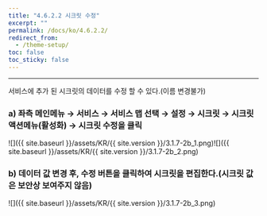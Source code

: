 ```yaml
---
title: "4.6.2.2 시크릿 수정"
excerpt: ""
permalink: /docs/ko/4.6.2.2/
redirect_from:
  - /theme-setup/
toc: false
toc_sticky: false
---
```


---
서비스에 추가 된 시크릿의 데이터를 수정 할 수 있다.\(이름 변경불가\)

### a\) 좌측 메인메뉴 → 서비스 → 서비스 맵 선택 → 설정 → 시크릿 → 시크릿 액션메뉴\(활성화\) →  시크릿 수정을 클릭
![]({{ site.baseurl }}/assets/KR/{{ site.version }}/3.1.7-2b_1.png)![]({{ site.baseurl }}/assets/KR/{{ site.version }}/3.1.7-2b_2.png)

### b\) 데이터 값 변경 후, 수정 버튼을 클릭하여 시크릿을 편집한다.\(시크릿 값은 보안상 보여주지 않음\)
![]({{ site.baseurl }}/assets/KR/{{ site.version }}/3.1.7-2b_3.png)
